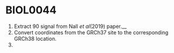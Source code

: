 # BIOL0044
1. Extract 90 signal from Nall _et al_(2019) paper.__
2. Convert coordinates  from the GRCh37 site to the corresponding GRCh38 location.
3. 

